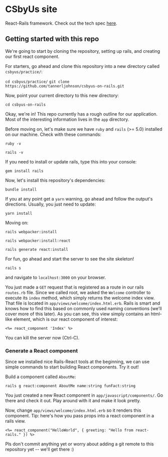 # CSbyUs site

React-Rails framework. Check out the tech spec [here](https://docs.google.com/document/d/13hSr1wCbxlcXqTAHig5SyGlGl-fy0TIPMvnF2_gAM-M/edit?usp=sharing).

## Getting started with this repo
We're going to start by cloning the repository, setting up rails, and creating our first react component.

For starters, go ahead and clone this repository into a new directory called `csbyus/practice/`:

`cd csbyus/practice/`
`git clone https://github.com/tannerljohnson/csbyus-on-rails.git`

Now, point your current directory to this new directory:

`cd csbyus-on-rails`

Okay, we're in! This repo currently has a rough outline for our application. Most of the interesting information lives in the `app` directory. 

Before moving on, let's make sure we have `ruby` and `rails` (>= 5.0) installed on our machine. Check with these commands:

`ruby -v`

`rails -v`

If you need to install or update rails, type this into your console:

`gem install rails`

Now, let's install this repository's dependencies:

`bundle install`

If you at any point get a `yarn` warning, go ahead and follow the output's directions. Usually, you just need to update:

`yarn install`

Moving on:

`rails webpacker:install`

`rails webpacker:install:react`

`rails generate react:install`

For fun, go ahead and start the server to see the site skeleton!

`rails s`

and navigate to `localhost:3000` on your browser. 

You just made a `GET` request that is registered as a route in our rails `routes.rb` file. Since we called root, we asked the `Welcome` controller to execute its `index` method, which simply returns the welcome index view. That file is located in `app/views/welcome/index.html.erb`. Rails is smart and knows how to find this based on commonly used naming conventions (we'll cover more of this later). As you can see, this view simply contains an html-like element, which is our react component of interest:

`<%= react_component 'Index' %>`

You can kill the server now (Ctrl-C).

### Generate a React component
Since we installed nice Rails-React tools at the beginning, we can use simple commands to start building React components. Try it out!

Build a component called `AboutMe`:

`rails g react:component AboutMe name:string funFact:string`

You just created a new React component in `app/javascript/components/`. Go there and check it out. 
Play around with it and make it look pretty. 

Now, change `app/views/welcome/index.html.erb` so it renders this component.
Tip: here's how you pass props into a react component in a rails view. 

`<%= react_component("HelloWorld", { greeting: "Hello from react-rails." }) %>`

Pls don't commit anything yet or worry about adding a git remote to this repository yet -- we'll get there :) 
